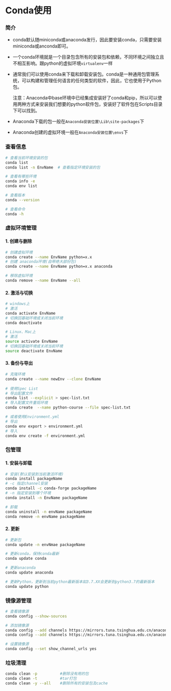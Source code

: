 # Conda使用

### 简介

-   conda默认随miniconda或anaconda发行，因此要安装conda，只需要安装miniconda或anconda即可。

-   一个conda环境就是一个目录包含所有的安装包和依赖，不同环境之间独立且不相互影响。跟python的虚拟环境`virtualenv`一样

-   通常我们可以使用conda来下载和卸载安装包。conda是一种通用包管理系统，可以构建和管理任何语言的任何类型的软件，因此，它也使用于Python包。

    注意：Anaconda中base环境中已经集成安装好了conda和pip，所以可以使用两种方式来安装我们想要的python软件包，安装好了软件包在Scripts目录下可以找到。

-   Anaconda下载的包一般在`Anaconda安装位置\Lib\site-packages`下

-   Anaconda创建的虚拟环境一般在`Anaconda安装位置\envs`下

### 查看信息

```bash
# 查看当前环境安装的包
conda list
conda list -n EnvName  # 查看指定环境安装的包

# 查看有哪些环境
conda info -e
conda env list

# 查看版本
conda --version

# 查看命令
conda -h
```

### 虚拟环境管理

#### 1. 创建与删除

```bash
# 创建虚拟环境
conda create --name EnvName python=x.x
# 创建 anaconda环境(自带绝大部份包)
conda create --name EnvName python=x.x anaconda

# 移除虚拟环境
conda remove --name EnvName --all
```

#### 2. 激活与切换

```bash
# windows上
# 激活
conda activate EnvName
# 切换回基础环境或关闭当前环境
conda deactivate

# Linux、Mac上
# 激活
source activate EnvName
# 切换回基础环境或关闭当前环境
source deactivate EnvName
```

#### 3. 备份与导出

```bash
# 克隆环境
conda create --name newEnv --clone EnvName
 
# 使用Spec List
# 导出配置文件
conda list --explicit > spec-list.txt
# 导入配置文件重现环境
conda create  --name python-course --file spec-list.txt

# 或者使用Environment.yml
# 导出
conda env export > environment.yml
# 导入
conda env create -f environment.yml
```

### 包管理

#### 1. 安装与卸载

```bash
# 安装(默认安装到当前激活环境)
conda install packageName
# -c 指定channel安装
conda install -c conda-forge packageName
# -n 指定安装到哪个环境
conda install -n EnvName packageName

# 卸载
conda uninstall -n envName packageName
conda remove -n envName packageName
```

#### 2. 更新

```bash
# 更新包
conda update -n envNmae packageName

# 更新conda，保持conda最新
conda update conda

# 更新anaconda
conda update anaconda

# 更新Python，更新到当前python最新版本如3.7.XX会更新到python3.7的最新版本
conda update python
```

### 镜像源管理

```bash
# 查看镜像源
conda config --show-sources

# 添加镜像源
conda config --add channels https://mirrors.tuna.tsinghua.edu.cn/anaconda/pkgs/free/
conda config --add channels https://mirrors.tuna.tsinghua.edu.cn/anaconda/pkgs/main/

# 设置镜像源
conda config --set show_channel_urls yes
```

### 垃圾清理

```bash
conda clean -p      	#删除没有用的包
conda clean -t      	#tar打包
conda clean -y --all 	#删除所有的安装包及cache
```



